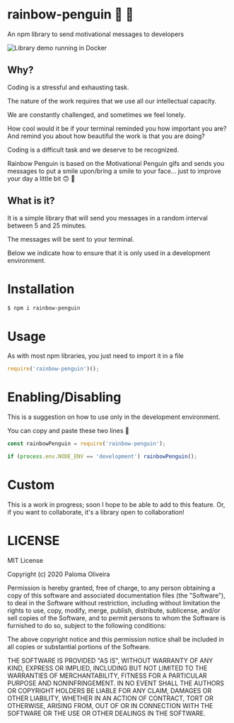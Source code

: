 # rainbow-penguin 🌈 🐧

An npm library to send motivational messages to developers

![Library demo running in Docker](https://user-images.githubusercontent.com/7980624/93638988-924dcf80-f9f8-11ea-91b2-f1b9c7438fca.gif)

## Why?

Coding is a stressful and exhausting task.

The nature of the work requires that we use all our intellectual capacity.

We are constantly challenged, and sometimes we feel lonely.

How cool would it be if your terminal reminded you how important you are? And remind you about how beautiful the work is that you are doing?

Coding is a difficult task and we deserve to be recognized.

Rainbow Penguin is based on the Motivational Penguin gifs and sends you messages to put a smile upon/bring a smile to your face... just to improve your day a little bit 🙃 🌈

## What is it?

It is a simple library that will send you messages in a random interval between 5 and 25 minutes.

The messages will be sent to your terminal.

Below we indicate how to ensure that it is only used in a development environment.

# Installation

```sh
$ npm i rainbow-penguin
```

# Usage

As with most npm libraries, you just need to import it in a file

```js
require('rainbow-penguin')();
```

# Enabling/Disabling

This is a suggestion on how to use only in the development environment.

You can copy and paste these two lines 🥰

```js
const rainbowPenguin = require('rainbow-penguin');

if (process.env.NODE_ENV == 'development') rainbowPenguin();
```

# Custom

This is a work in progress; soon I hope to be able to add to this feature. Or, if you want to collaborate, it's a library open to collaboration!

# LICENSE

MIT License

Copyright (c) 2020 Paloma Oliveira

Permission is hereby granted, free of charge, to any person obtaining a copy
of this software and associated documentation files (the "Software"), to deal
in the Software without restriction, including without limitation the rights
to use, copy, modify, merge, publish, distribute, sublicense, and/or sell
copies of the Software, and to permit persons to whom the Software is
furnished to do so, subject to the following conditions:

The above copyright notice and this permission notice shall be included in all
copies or substantial portions of the Software.

THE SOFTWARE IS PROVIDED "AS IS", WITHOUT WARRANTY OF ANY KIND, EXPRESS OR
IMPLIED, INCLUDING BUT NOT LIMITED TO THE WARRANTIES OF MERCHANTABILITY,
FITNESS FOR A PARTICULAR PURPOSE AND NONINFRINGEMENT. IN NO EVENT SHALL THE
AUTHORS OR COPYRIGHT HOLDERS BE LIABLE FOR ANY CLAIM, DAMAGES OR OTHER
LIABILITY, WHETHER IN AN ACTION OF CONTRACT, TORT OR OTHERWISE, ARISING FROM,
OUT OF OR IN CONNECTION WITH THE SOFTWARE OR THE USE OR OTHER DEALINGS IN THE
SOFTWARE.
